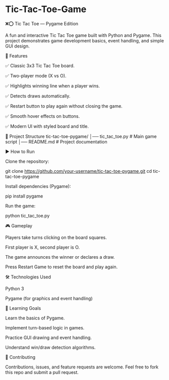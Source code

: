 ﻿# Tic-Tac-Toe-Game
 ❌⭕ Tic Tac Toe — Pygame Edition

A fun and interactive Tic Tac Toe game built with Python and Pygame.
This project demonstrates game development basics, event handling, and simple GUI design.

🚀 Features

✅ Classic 3x3 Tic Tac Toe board.

✅ Two-player mode (X vs O).

✅ Highlights winning line when a player wins.

✅ Detects draws automatically.

✅ Restart button to play again without closing the game.

✅ Smooth hover effects on buttons.

✅ Modern UI with styled board and title.

📂 Project Structure
tic-tac-toe-pygame/
│── tic_tac_toe.py   # Main game script
│── README.md        # Project documentation

▶️ How to Run

Clone the repository:

git clone https://github.com/your-username/tic-tac-toe-pygame.git
cd tic-tac-toe-pygame


Install dependencies (Pygame):

pip install pygame


Run the game:

python tic_tac_toe.py

🎮 Gameplay

Players take turns clicking on the board squares.

First player is X, second player is O.

The game announces the winner or declares a draw.

Press Restart Game to reset the board and play again.

🛠️ Technologies Used

Python 3

Pygame (for graphics and event handling)

🎯 Learning Goals

Learn the basics of Pygame.

Implement turn-based logic in games.

Practice GUI drawing and event handling.

Understand win/draw detection algorithms.

🤝 Contributing

Contributions, issues, and feature requests are welcome.
Feel free to fork this repo and submit a pull request.

